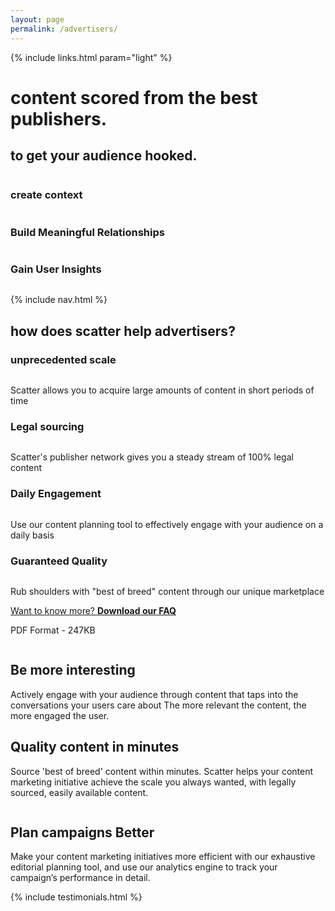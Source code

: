 ```yaml
---
layout: page
permalink: /advertisers/
---
```


<!-- hero -->
<div id="hero" class="hero hero__bg hero__advertisers">
  <div class="hero-a">
    <div class="container">
      <div class="row header-trans hidden-xs">
        {% include links.html param="light" %}
      </div>
      <div class="hero-content tac">
        <h1 class="hd-1 mt">content scored from the best publishers.</h1>
      </div>
    </div>
  </div>
  <div class="hero-b tac">
    <h2 class="hd-1">to get your audience hooked.</h2>
    <div class="breathe">
      <img src="{{ site.baseurl }}/img/hero-scatter-logo.png" alt="">
    </div>
    <div class="container">
      <div class="row">
        <div class="col-xs-4 tac">
          <img src="{{ site.baseurl }}/img/i-context.png" alt="">
          <h3 class="hd-3">create context</h3>
        </div>
        <div class="col-xs-4 tac">
          <img src="{{ site.baseurl }}/img/i-relationships.png" alt="">
          <h3 class="hd-3">Build Meaningful Relationships</h3>
        </div>
        <div class="col-xs-4 tac">
          <img src="{{ site.baseurl }}/img/i-insights.png" alt="">
          <h3 class="hd-3">Gain User Insights</h3>
        </div>
      </div>
    </div>
    <div class="hidden-xs skip tac">
      <a href="#content"><img src="{{ site.baseurl }}/img/i-arrow.png" alt=""></a>
    </div>
  </div>
</div>
<!-- /hero -->

{% include nav.html %}

<div id="intro" class="section">
  <div class="container">
    <h2 class="hd-2 tac">how does scatter help advertisers?</h2>
    <div class="row breathe">
      <div class="col-md-3 mt pb">
        <div class="tac">
          <h3 class="hd-3">unprecedented scale</h3>
          <img src="{{ site.baseurl }}/img/i-time.png" alt="">
          <p class="brief-text">Scatter allows you to acquire large amounts of content in short periods of time</p>
        </div>
      </div>
      <div class="col-md-3 mt pb">
        <div class="tac">
          <h3 class="hd-3">Legal sourcing</h3>
          <img src="{{ site.baseurl }}/img/i-legal.png" alt="">
          <p class="brief-text">Scatter's publisher network gives you a steady stream of 100% legal content</p>
        </div>
      </div>
      <div class="col-md-3 mt pb">
        <div class="tac">
          <h3 class="hd-3">Daily Engagement</h3>
          <img src="{{ site.baseurl }}/img/i-engagement.png" alt="">
          <p class="brief-text">Use our content planning tool to effectively engage with your audience on a daily basis</p>
        </div>
      </div>
      <div class="col-md-3 mt pb">
        <div class="tac">
          <h3 class="hd-3">Guaranteed Quality</h3>
          <img src="{{ site.baseurl }}/img/i-quality.png" alt="">
          <p class="brief-text">Rub shoulders with "best of breed" content through our unique marketplace</p>
        </div>
      </div>
    </div>
    <div class="tac">
      <p><a href="{{ site.baseurl }}/files/scatter-advertiser-faqs.pdf" class="btn btn-action">Want to know more? <b>Download our FAQ</b></a></p>
      <p>PDF Format - 247KB</p>
    </div>
  </div>
</div>

<div id="features">
  <div class="feature feature-gray">
    <div class="container">
      <div class="row">
        <div class="col-md-4 hidden-xs">
          <img src="{{ site.baseurl }}/img/feature-dashboard.jpg" alt="">
        </div>
        <div class="col-md-8">
          <div class="feature-content">
            <h2 class="hd-2">Be more interesting</h2>
            <p class="brief-text">Actively engage with your audience through content that taps into the conversations your users care about The more relevant the content, the more engaged the user.</p>
          </div>
        </div>
      </div>
    </div>
  </div>
  <div class="feature feature-alt">
    <div class="container">
      <div class="row">
        <div class="col-md-8">
          <div class="feature-content">
            <h2 class="hd-2">Quality content in minutes</h2>
            <p class="brief-text">Source 'best of breed' content within minutes. Scatter helps your content marketing initiative achieve the scale you always wanted, with legally sourced, easily available content.</p>
          </div>
        </div>
        <div class="col-md-4 hidden-xs">
          <img src="{{ site.baseurl }}/img/feature-calendar.jpg" alt="">
        </div>
      </div>
    </div>
  </div>
  <div class="feature feature-gray">
    <div class="container">
      <div class="row">
        <div class="col-md-4 hidden-xs">
          <img src="{{ site.baseurl }}/img/feature-searchresult.jpg" alt="">
        </div>
        <div class="col-md-8">
          <div class="feature-content">
            <h2 class="hd-2">Plan campaigns Better</h2>
            <p class="brief-text">Make your content marketing initiatives more efficient with our exhaustive editorial planning tool, and use our analytics engine to track your campaign’s performance in detail.</p>
          </div>
        </div>
      </div>
    </div>
  </div>
</div>

{% include testimonials.html %}